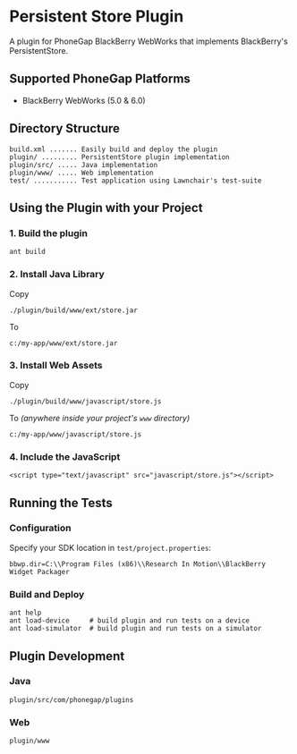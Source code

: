 Persistent Store Plugin
=======================

A plugin for PhoneGap BlackBerry WebWorks that implements BlackBerry's PersistentStore.

Supported PhoneGap Platforms
----------------------------

- BlackBerry WebWorks (5.0 & 6.0)

Directory Structure
-------------------

    build.xml ....... Easily build and deploy the plugin
    plugin/ ......... PersistentStore plugin implementation
    plugin/src/ ..... Java implementation
    plugin/www/ ..... Web implementation
    test/ ........... Test application using Lawnchair's test-suite

Using the Plugin with your Project
----------------------------------

### 1. Build the plugin

    ant build

### 2. Install Java Library

Copy

    ./plugin/build/www/ext/store.jar

To

    c:/my-app/www/ext/store.jar

### 3. Install Web Assets

Copy

    ./plugin/build/www/javascript/store.js

To _(anywhere inside your project's `www` directory)_

    c:/my-app/www/javascript/store.js

### 4. Include the JavaScript

    <script type="text/javascript" src="javascript/store.js"></script>

Running the Tests
-----------------

### Configuration

Specify your SDK location in `test/project.properties`:

    bbwp.dir=C:\\Program Files (x86)\\Research In Motion\\BlackBerry Widget Packager

### Build and Deploy

    ant help
    ant load-device     # build plugin and run tests on a device
    ant load-simulator  # build plugin and run tests on a simulator

Plugin Development
------------------

### Java

    plugin/src/com/phonegap/plugins

### Web

    plugin/www
